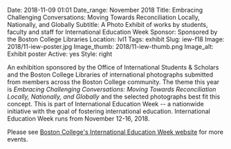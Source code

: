 Date: 2018-11-09 01:01 
Date_range: November 2018
Title: Embracing Challenging Conversations: Moving Towards Reconciliation Locally, Nationally, and Globally
Subtitle: A Photo Exhibit of works by students, faculty and staff for International Education Week
Sponsor: Sponsored by the Boston College Libraries
Location: lvl1
Tags: exhibit
Slug: iew-f18
Image: 2018/11-iew-poster.jpg
Image_thumb: 2018/11-iew-thumb.png
Image_alt: Exhibit poster
Active: yes
Style: right

An exhibition sponsored by the Office of International Students & Scholars and the Boston College Libraries of international photographs submitted from members across the Boston College community. The theme this year is <em>Embracing Challenging Conversations: Moving Towards Reconciliation Locally, Nationally, and Globally</em> and the selected photographs best fit this concept. This is part of International Education Week -- a nationwide initiative with the goal of fostering international education. International Education Week runs from November 12-16, 2018.

Please see <a href="https://www.bc.edu/offices/international/events/iew">Boston College's International Education Week website</a> for more events.